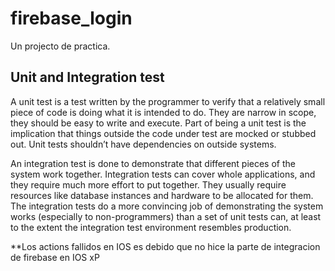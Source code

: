 # firebase_login

Un projecto de practica.

## Unit and Integration test

A unit test is a test written by the programmer to verify that a relatively small piece of code is doing what it is intended to do. They are narrow in scope, they should be easy to write and execute.
Part of being a unit test is the implication that things outside the code under test are mocked or stubbed out. Unit tests shouldn’t have dependencies on outside systems.

An integration test is done to demonstrate that different pieces of the system work together. Integration tests can cover whole applications, and they require much more effort to put together. They usually require resources like database instances and hardware to be allocated for them. The integration tests do a more convincing job of demonstrating the system works (especially to non-programmers) than a set of unit tests can, at least to the extent the integration test environment resembles production.

**Los actions fallidos en IOS es debido que no hice la parte de integracion de firebase en IOS xP
